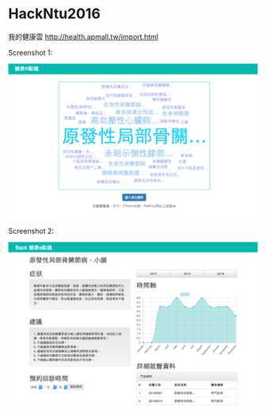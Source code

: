 # HackNtu2016
我的健康雲
http://health.apmall.tw/import.html

Screenshot 1:

![alt tag](https://github.com/KevinHu2014/HackNtu2016/blob/master/screenshot2.png)


Screenshot 2:

![alt tag](https://github.com/KevinHu2014/HackNtu2016/blob/master/screenshot1.png)
